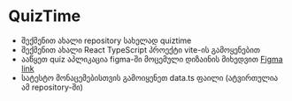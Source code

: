 # QuizTime

- შექმენით ახალი repository სახელად quiztime
- შექმენით ახალი React TypeScript პროექტი vite-ის გამოყენებით
- ააწყეთ quiz აპლიკაცია figma-ში მოცემული დიზაინის მიხედვით [Figma link](https://www.figma.com/design/hZWpc3LIgaJd7uhZFfI3uJ/React-Accelerator---QuizTime?node-id=0-1&t=jDRfsSniwC0Bnt7g-1)
- სატესტო მონაცემებისთვის გამოიყენეთ data.ts ფაილი (ატვირთულია ამ repository-ში)
